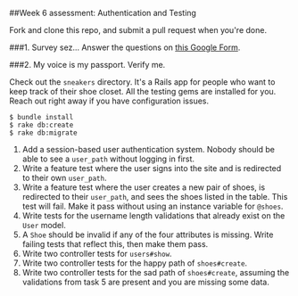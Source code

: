 ##Week 6 assessment: Authentication and Testing

Fork and clone this repo, and submit a pull request when you're done.

###1. Survey sez...
Answer the questions on [this Google Form](https://docs.google.com/forms/d/1pVvxqXfkNZ8OCbnA_mw-I1AkJ4wT6tdNi3q4FDpt31E/viewform?usp=send_form).

###2. My voice is my passport. Verify me.

Check out the `sneakers` directory. It's a Rails app for people who want to keep track of their shoe closet. All the testing gems are installed for you. Reach out right away if you have configuration issues.

```
$ bundle install
$ rake db:create
$ rake db:migrate
```

1. Add a session-based user authentication system. Nobody should be able to see a `user_path` without logging in first.
2. Write a feature test where the user signs into the site and is redirected to their own `user_path`.
3. Write a feature test where the user creates a new pair of shoes, is redirected to their `user_path`, and sees the shoes listed in the table. This test will fail. Make it pass without using an instance variable for `@shoes`.
4. Write tests for the username length validations that already exist on the `User` model.
5. A `Shoe` should be invalid if any of the four attributes is missing. Write failing tests that reflect this, then make them pass.
6. Write two controller tests for `users#show`.
7. Write two controller tests for the happy path of `shoes#create`.
8. Write two controller tests for the sad path of `shoes#create`, assuming the validations from task 5 are present and you are missing some data.
